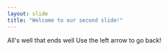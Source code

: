 ```yaml
---
layout: slide
title: "Welcome to our second slide!"
---
```

All's well that ends well
Use the left arrow to go back!
